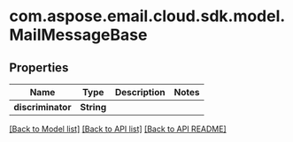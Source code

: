 
# com.aspose.email.cloud.sdk.model.MailMessageBase

## Properties
Name | Type | Description | Notes
------------ | ------------- | ------------- | -------------
**discriminator** | **String** |  | 


    
    


[[Back to Model list]](README.md#documentation-for-models) [[Back to API list]](README.md#documentation-for-api-endpoints) [[Back to API README]](README.md)

